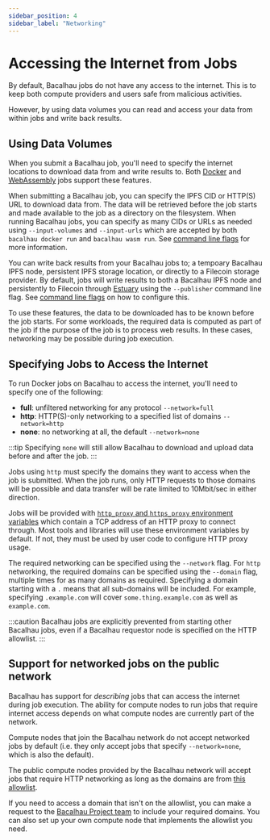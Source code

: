 ```yaml
---
sidebar_position: 4
sidebar_label: "Networking"
---
```


# Accessing the Internet from Jobs

By default, Bacalhau jobs do not have any access to the internet. This is to keep both compute providers and users safe from malicious activities.

However, by using data volumes you can read and access your data from within jobs and write back results.

## Using Data Volumes

When you submit a Bacalhau job, you'll need to specify the internet locations to download data from and write results to. Both [Docker](../getting-started/docker-workload-onboarding.md) and [WebAssembly](../getting-started/wasm-workload-onboarding.md) jobs support these features.

When submitting a Bacalhau job, you can specify the IPFS CID or HTTP(S) URL to download data from. The data will be retrieved before the job starts and made available to the job as a directory on the filesystem. When running Bacalhau jobs, you can specify as many CIDs or URLs as needed using `--input-volumes` and `--input-urls` which are accepted by both `bacalhau docker run` and `bacalhau wasm run`. See [command line flags](https://docs.bacalhau.org/all-flags) for more information.

You can write back results from your Bacalhau jobs to; a tempoary Bacalhau IPFS node,  persistent IPFS storage location, or directly to a Filecoin storage provider. By default, jobs will write results to both a Bacalhau IPFS node and persistently to Filecoin through [Estuary](https://estuary.tech) using the `--publisher` command line flag. See [command line flags](https://docs.bacalhau.org/all-flags) on how to configure this.

To use these features, the data to be downloaded has to be known before the job starts. For some workloads, the required data is computed as part of the job if the purpose of the job is to process web results. In these cases, networking may be possible during job execution.

## Specifying Jobs to Access the Internet

To run Docker jobs on Bacalhau to access the internet, you'll need to specify one of the following:

* **full**: unfiltered networking for any protocol `--network=full`
* **http**: HTTP(S)-only networking to a specified list of domains `--network=http`
* **none**: no networking at all, the default `--network=none`

:::tip
Specifying `none` will still allow Bacalhau to download and upload data before and after the job.
:::

Jobs using `http` must specify the domains they want to access when the job is submitted. When the job runs, only HTTP requests to those domains will be possible and data transfer will be rate limited to 10Mbit/sec in either direction.

Jobs will be provided with [`http_proxy` and `https_proxy` environment variables](https://about.gitlab.com/blog/2021/01/27/we-need-to-talk-no-proxy/) which contain a TCP address of an HTTP proxy to connect through. Most tools and libraries will use these environment variables by default. If not, they must be used by user code to configure HTTP proxy usage.

The required networking can be specified using the `--network` flag. For `http` networking, the required domains can be specified using the `--domain` flag, multiple times for as many domains as required. Specifying a domain starting with a `.` means that all sub-domains will be included. For example, specifying `.example.com` will cover `some.thing.example.com` as well as `example.com`.

:::caution
Bacalhau jobs are explicitly prevented from starting other Bacalhau jobs, even if a Bacalhau requestor node is specified on the HTTP allowlist.
:::

## Support for networked jobs on the public network

Bacalhau has support for *describing* jobs that can access the internet during job execution. The ability for compute nodes to run jobs that require internet access depends on what compute nodes are currently part of the network.

Compute nodes that join the Bacalhau network do not accept networked jobs by default (i.e. they only accept jobs that specify `--network=none`, which is also the default).

The public compute nodes provided by the Bacalhau network will accept jobs that require HTTP networking as long as the domains are from [this allowlist](https://github.com/filecoin-project/bacalhau/blob/main/ops/terraform/remote_files/scripts/http-domain-allowlist.txt).

If you need to access a domain that isn't on the allowlist, you can make a request to the [Bacalhau Project team](https://github.com/filecoin-project/bacalhau/discussions) to include your required domains. You can also set up your own compute node that implements the allowlist you need.
